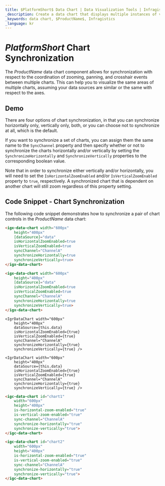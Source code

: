 ```yaml
---
title: $PlatformShort$ Data Chart | Data Visualization Tools | Infragistics | Synchronization
_description: Create a data chart that displays multiple instances of visual elements in the same plot area in order to create composite chart views.
_keywords: data chart, $ProductName$, Infragistics
_language: kr
---
```

# $PlatformShort$ Chart Synchronization

The $ProductName$ data chart component allows for synchronization with respect to the coordination of zooming, panning, and crosshair events between multiple charts. This can help you to visualize the same areas of multiple charts, assuming your data sources are similar or the same with respect to the axes.

## Demo


<code-view style="height: 500px" 
           data-demos-base-url="{environment:dvDemosBaseUrl}" 
           iframe-src="{environment:dvDemosBaseUrl}/charts/data-chart-chart-synchronization"  
           github-src="charts/data-chart/chart-synchronization">
</code-view>

<div class="divider--half"></div>

There are four options of chart synchronization, in that you can synchronize horizontally only, vertically only, both, or you can choose not to synchronize at all, which is the default.

If you want to synchronize a set of charts, you can assign them the same name to the `SyncChannel` property and then specify whether or not to synchronize the charts horizontally and/or vertically by setting the `SynchronizeHorizontally` and `SynchronizeVertically` properties to the corresponding boolean value.

Note that in order to synchronize either vertically and/or horizontally, you will need to set the `IsHorizontalZoomEnabled` and/or `IsVerticalZoomEnabled` property to `true`, respectively. A synchronized chart that is dependent on another chart will still zoom regardless of this property setting.

## Code Snippet - Chart Synchronization

The following code snippet demonstrates how to synchronize a pair of chart controls in the $ProductName$ data chart:

```html
<igx-data-chart width="600px"
    height="400px"
    [dataSource]="data"
    isHorizontalZoomEnabled=true
    isVerticalZoomEnabled=true
    syncChannel="ChannelA"
    synchronizeHorizontally=true
    synchronizeVertically=true>
</igx-data-chart>

<igx-data-chart width="600px"
    height="400px"
    [dataSource]="data"
    isHorizontalZoomEnabled=true
    isVerticalZoomEnabled=true
    syncChannel="ChannelA"
    synchronizeHorizontally=true
    synchronizeVertically=true>
</igx-data-chart>
```

```tsx
<IgrDataChart width="600px"
    height="400px"
    dataSource={this.data}
    isHorizontalZoomEnabled={true}
    isVerticalZoomEnabled={true}
    syncChannel="ChannelA"
    synchronizeHorizontally={true}
    synchronizeVertically={true} />

<IgrDataChart width="600px"
    height="400px"
    dataSource={this.data}
    isHorizontalZoomEnabled={true}
    isVerticalZoomEnabled={true}
    syncChannel="ChannelA"
    synchronizeHorizontally={true}
    synchronizeVertically={true} />

```

```html
<igc-data-chart id="chart1"
    width="600px"
    height="400px"
    is-horizontal-zoom-enabled="true"
    is-vertical-zoom-enabled="true"
    sync-channel="ChannelA"
    synchronize-horizontally="true"
    synchronize-vertically="true">
</igc-data-chart>

<igc-data-chart id="chart2"
    width="600px"
    height="400px"
    is-horizontal-zoom-enabled="true"
    is-vertical-zoom-enabled="true"
    sync-channel="ChannelA"
    synchronize-horizontally="true"
    synchronize-vertically="true">
</igc-data-chart>
```
